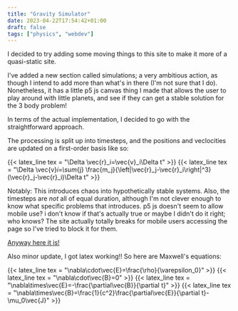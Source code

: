 ```yaml
---
title: "Gravity Simulator"
date: 2023-04-22T17:54:42+01:00
draft: false
tags: ["physics", "webdev"]
---
```


I decided to try adding some moving things to this site to make it more of a quasi-static site.

I've added a new section called simulations; a very ambitious action, as though I intend to add more than what's in there (I'm not sure that I do). Nonetheless, it has a little p5 js canvas thing I made that allows the user to play around with little planets, and see if they can get a stable solution for the 3 body problem!

In terms of the actual implementation, I decided to go with the straightforward approach.

The processing is split up into timesteps, and the positions and veclocities are updated on a first-order basis like so:

{{< latex_line tex = "\Delta \vec{r}_i=\vec{v}_i\Delta t" >}}
{{< latex_line tex = "\Delta \vec{v}_i=\sum_{j} \frac{m_j}{\left|\vec{r}_j-\vec{r}_i\right|^3}(\vec{r}_j-\vec{r}_i)\Delta t" >}}

Notably: This introduces chaos into hypothetically stable systems. Also, the timesteps are _not_ all of equal duration, although I'm not clever enough to know what specific problems that introduces. p5 js doesn't seem to allow mobile use? i don't know if that's actually true or maybe I didn't do it right; who knows? The site actually totally breaks for mobile users accessing the page so I've tried to block it for them.

[Anyway here it is!](/simulators/newtonian_gravity)


Also minor update, I got latex working!! So here are Maxwell's equations:

{{< latex_line tex = "\nabla\cdot\vec{E}=\frac{\rho}{\varepsilon_0}" >}}
{{< latex_line tex = "\nabla\cdot\vec{B}=0" >}}
{{< latex_line tex = "\nabla\times\vec{E}=-\frac{\partial\vec{B}}{\partial t}" >}}
{{< latex_line tex = "\nabla\times\vec{B}=\frac{1}{c^2}\frac{\partial\vec{E}}{\partial t}-\mu_0\vec{J}" >}}
